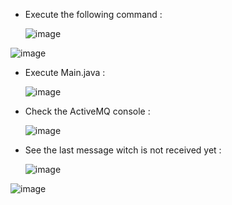 - Execute the following command :

  ![image](https://github.com/user-attachments/assets/ba8f166b-c3f8-4f69-a00e-c397eef9109d)

   
![image](https://github.com/user-attachments/assets/24488d89-bc17-4d76-8db7-42d75904f304)


- Execute Main.java :
  
  ![image](https://github.com/user-attachments/assets/a185238d-1534-48b4-b75a-edaa9f3b203c)

- Check the ActiveMQ console :

  ![image](https://github.com/user-attachments/assets/a6289d4f-f096-4a8a-86a4-60a72e6cfabb)


- See the last message witch is not received yet  :

  ![image](https://github.com/user-attachments/assets/1231050b-372f-4d8b-acc9-d06585d1cb1c)


![image](https://github.com/user-attachments/assets/159462c1-af03-4f7e-97b1-8cf18aafcd86)



